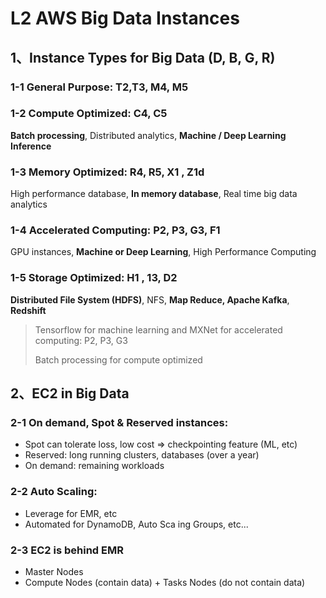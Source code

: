 # **L2 AWS Big Data Instances**

## **1、Instance Types for Big Data (D, B, G, R)**

### **1-1 General Purpose: T2,T3, M4, M5** 

### **1-2 Compute Optimized:  C4, C5**

**Batch processing**, Distributed analytics, **Machine / Deep Learning Inference** 

### **1-3 Memory Optimized: R4, R5, X1 , Z1d** 

High performance database, **In memory database**, Real time big data analytics 

### **1-4 Accelerated Computing: P2, P3, G3, F1** 

GPU instances, **Machine or Deep Learning**, High Performance Computing 

### **1-5 Storage Optimized: H1 , 13, D2**

**Distributed File System (HDFS)**, NFS, **Map Reduce, Apache Kafka**, **Redshift** 


> Tensorflow for machine learning and MXNet for accelerated computing:  P2, P3, G3
> 
>  Batch processing for compute optimized


## **2、EC2 in Big Data** 

### **2-1 On demand, Spot & Reserved instances:** 

* Spot can tolerate loss, low cost => checkpointing feature (ML, etc) 
* Reserved: long running clusters, databases (over a year) 
* On demand: remaining workloads 

### **2-2 Auto Scaling:** 

* Leverage for EMR, etc 
* Automated for DynamoDB, Auto Sca ing Groups, etc... 

### **2-3 EC2 is behind EMR** 

* Master Nodes 
* Compute Nodes (contain data) + Tasks Nodes (do not contain data) 
